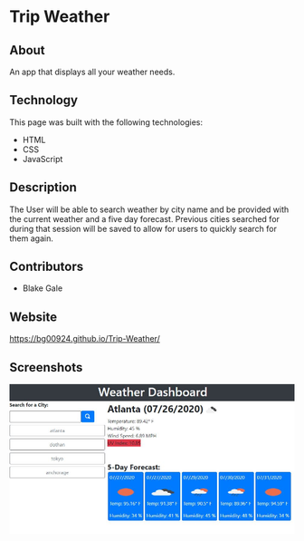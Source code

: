 # Trip Weather

## About
An app that displays all your weather needs.

## Technology
This page was built with the following technologies:

* HTML
* CSS
* JavaScript



## Description
 The User will be able to search weather by city name and be provided with the current weather and a five day forecast.  Previous cities searched for during that session will be saved to allow for users to quickly search for them again.

 ## Contributors
 * Blake Gale


## Website
https://bg00924.github.io/Trip-Weather/

## Screenshots

![Overview of Trip Weather](./assets/images/weather.jpg)
